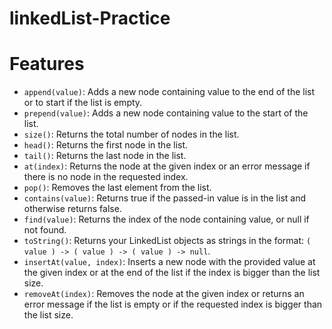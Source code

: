 # linkedList-Practice
# Features

- `append(value)`: Adds a new node containing value to the end of the list or to start if the list is empty.
- `prepend(value)`: Adds a new node containing value to the start of the list.
- `size()`: Returns the total number of nodes in the list.
- `head()`: Returns the first node in the list.
- `tail()`: Returns the last node in the list.
- `at(index)`: Returns the node at the given index or an error message if there is no node in the requested index.
- `pop()`: Removes the last element from the list.
- `contains(value)`: Returns true if the passed-in value is in the list and otherwise returns false.
- `find(value)`: Returns the index of the node containing value, or null if not found.
- `toString()`: Returns your LinkedList objects as strings in the format: `( value ) -> ( value ) -> ( value ) -> null`.
- `insertAt(value, index)`: Inserts a new node with the provided value at the given index or at the end of the list if the index is bigger than the list size.
- `removeAt(index)`: Removes the node at the given index or returns an error message if the list is empty or if the requested index is bigger than the list size.
